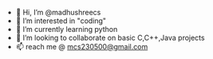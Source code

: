- 👋 Hi, I’m @madhushreecs
- 👀 I’m interested in "coding"
- 🌱 I’m currently learning python
- 💞️ I’m looking to collaborate on basic C,C++,Java projects
- 📫 reach me @ mcs230500@gmail.com

<!---
madhushreecs/madhushreecs is a ✨ special ✨ repository because its `README.md` (this file) appears on your GitHub profile.
You can click the Preview link to take a look at your changes.
--->
